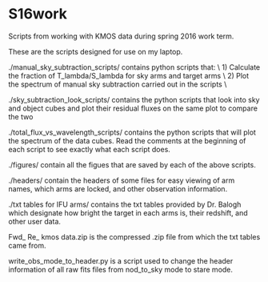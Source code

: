 # S16work
Scripts from working with KMOS data during spring 2016 work term.

These are the scripts designed for use on my laptop.

./manual\_sky\_subtraction\_scripts/ contains python scripts that: \\
	1) Calculate the fraction of T_lambda/S_lambda for sky arms and target arms \\
	2) Plot the spectrum of manual sky subtraction carried out in the scripts \\

./sky\_subtraction\_look\_scripts/ contains the python scripts that look into sky and object cubes and plot their residual fluxes on the same plot to compare the two

./total\_flux\_vs\_wavelength\_scripts/ contains the python scripts that will plot the spectrum of the data cubes. Read the comments at the beginning of each script to see exactly what each script does.

./figures/ contain all the figues that are saved by each of the above scripts.

./headers/ contain the headers of some files for easy viewing of arm names, which arms are locked, and other observation information.

./txt tables for IFU arms/ contains the txt tables provided by Dr. Balogh which designate how bright the target in each arms is, their redshift, and other user data.

Fwd_ Re_ kmos data.zip is the compressed .zip file from which the txt tables came from.

write\_obs\_mode\_to\_header.py is a script used to change the header information of all raw fits files from nod\_to\_sky mode to stare mode.

